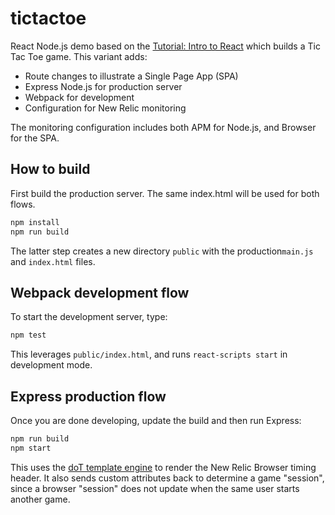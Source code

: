 # tictactoe
React Node.js demo based on the [Tutorial: Intro to React](https://reactjs.org/tutorial/tutorial.html) which builds a Tic Tac Toe game. This variant adds:
* Route changes to illustrate a Single Page App (SPA)
* Express Node.js for production server
* Webpack for development
* Configuration for New Relic monitoring

The monitoring configuration includes both APM for Node.js, and Browser for the SPA.

## How to build
First build the production server.  The same index.html will be used for both flows.
```sh
npm install
npm run build
```
The latter step creates a new directory `public` with the production`main.js` and `index.html` files.

## Webpack development flow
To start the development server, type:
```sh
npm test
```
This leverages `public/index.html`, and runs `react-scripts start` in development mode.

## Express production flow
Once you are done developing, update the build and then run Express:
```sh
npm run build
npm start
```

This uses the [doT template engine](https://www.npmjs.com/package/express-dot-engine) to render the New Relic Browser timing header.
It also sends custom attributes back to determine a game "session", since a browser "session" does not update
when the same user starts another game.

